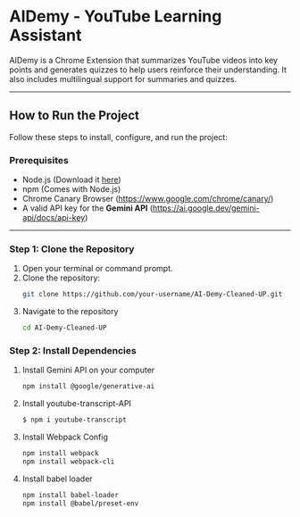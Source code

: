 # **AIDemy - YouTube Learning Assistant**

AIDemy is a Chrome Extension that summarizes YouTube videos into key points and generates quizzes to help users reinforce their understanding. It also includes multilingual support for summaries and quizzes.

---

## **How to Run the Project**

Follow these steps to install, configure, and run the project:

### **Prerequisites**
- Node.js (Download it [here](https://nodejs.org/))
- npm (Comes with Node.js)
- Chrome Canary Browser (https://www.google.com/chrome/canary/)
- A valid API key for the **Gemini API** (https://ai.google.dev/gemini-api/docs/api-key)

---

### **Step 1: Clone the Repository**
1. Open your terminal or command prompt.
2. Clone the repository:
   ```bash
   git clone https://github.com/your-username/AI-Demy-Cleaned-UP.git
3. Navigate to the repository
   ```bash
   cd AI-Demy-Cleaned-UP
### **Step 2: Install Dependencies**
1. Install Gemini API on your computer
    ```bash
    npm install @google/generative-ai
2. Install youtube-transcript-API
    ```bash
    $ npm i youtube-transcript
3. Install Webpack Config
   ```bash
   npm install webpack
   npm install webpack-cli
4. Install babel loader
   ```bash
   npm install babel-loader
   npm install @babel/preset-env
  
